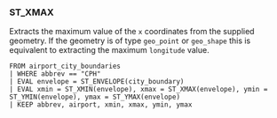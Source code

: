 <!--
This is generated by ESQL's AbstractFunctionTestCase. Do no edit it. See ../README.md for how to regenerate it.
-->

### ST_XMAX
Extracts the maximum value of the `x` coordinates from the supplied geometry.
If the geometry is of type `geo_point` or `geo_shape` this is equivalent to extracting the maximum `longitude` value.

```
FROM airport_city_boundaries
| WHERE abbrev == "CPH"
| EVAL envelope = ST_ENVELOPE(city_boundary)
| EVAL xmin = ST_XMIN(envelope), xmax = ST_XMAX(envelope), ymin = ST_YMIN(envelope), ymax = ST_YMAX(envelope)
| KEEP abbrev, airport, xmin, xmax, ymin, ymax
```
